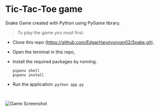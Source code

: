 # Tic-Tac-Toe game

Snake Game created with Python using PyGame library.

> To play the game you must first:

- Clone this repo (https://github.com/EdgarHarutyunyan02/Snake.git),
- Open the terminal in this repo,
- Install the required packages by running.

  ```
  pipenv shell
  pipenv install
  ```

- Run the application: `python app.py`

<br>

![Game Screenshot](https://drive.google.com/uc?export=view&id=1Wn6FZMQHt-QrC3EvQEU-FmOqUBq9Z76P)

